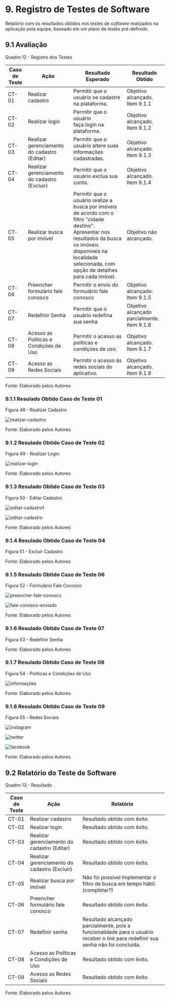 # 9. Registro de Testes de Software

Relatório com os resultados obtidos nos testes de _software_ realizados na aplicação pela equipe, baseado em um plano de testes pré-definido.

## 9.1 Avaliação

Quadro 12 - Registro dos Testes

|Caso de Teste |Ação                                 |Resultado Esperado                               |Resultado Obtido                            |
|--------------|-------------------------------------|-------------------------------------------------|--------------------------------------------|
|CT-01         |Realizar cadastro                    |Permitir que o usuário se cadastre na plataforma.|Objetivo alcançado. <br> Item 9.1.1 |
|CT-02         |Realizar login                       |Permitir que o usuário faça login na plataforma. |Objetivo alcançado. <br> Item 9.1.2 |
|CT-03         |Realizar gerenciamento do cadastro (Editar)   |Permitir que o usuário altere suas informações cadastradas. |Objetivo alcançado. <br> Item 9.1.3 |
|CT-04         |Realizar gerenciamento do cadastro (Excluir)  |Permitir que o usuário exclua sua conta.|Objetivo alcançado. <br> Item 9.1.4 |
|CT-05         |Realizar busca por imóvel            |Permitir que o usuário realize a busca por imóveis de acordo com o filtro "cidade destino".<br>Apresentar nos resultados da busca os imóveis disponíveis na localidade selecionada, com opção de detalhes para cada imóvel. |Objetivo não alcançado. |
|CT-06         |Preencher formulário fale conosco    |Permitir o envio do formulário fale conosco      |Objetivo alcançado. <br> Item 9.1.5 |
|CT-07         |Redefinir Senha                      |Permitir que o usuário redefina sua senha        |Objetivo alcançado parcialmente. <br> Item 9.1.6 |
|CT-08         |Acesso as Políticas e Condições de Uso |Permitir o acesso as políticas e condições de uso.  |Objetivo alcançado. <br> Item 9.1.7 |
|CT-09         |Acesso as Redes Sociais              |Permitir o acesso às redes sociais do aplicativo. |Objetivo alcançado. <br> Item 9.1.8 |

Fonte: Elaborado pelos Autores


### 9.1.1 Resulado Obtido Caso de Teste 01

Figura 48 - Realizar Cadastro

![realizar-cadastro](https://user-images.githubusercontent.com/89549220/204155284-0d6fd84d-8d40-4c12-9ad8-836593b81479.jpg)

Fonte: Elaborado pelos Autores


### 9.1.2 Resulado Obtido Caso de Teste 02

Figura 49 - Realizar Login

![realizar-login](https://user-images.githubusercontent.com/89549220/204155417-8141e8d6-ab18-4d3e-99f2-01443b3aaaae.jpg)

Fonte: Elaborado pelos Autores


### 9.1.3 Resulado Obtido Caso de Teste 03

Figura 50 - Editar Cadastro

![editar-cadastro1](https://user-images.githubusercontent.com/89549220/204155444-9d9ffe3f-ebc4-4b11-86c1-26e96a860bab.jpg)

![editar-cadastro](https://user-images.githubusercontent.com/89549220/204155448-9b8eb4b1-08e9-49ea-9a81-3cca4cec5c7e.jpg)

Fonte: Elaborado pelos Autores


### 9.1.4 Resulado Obtido Caso de Teste 04

Figura 51 - Excluir Cadastro

Fonte: Elaborado pelos Autores


### 9.1.5 Resulado Obtido Caso de Teste 06

Figura 52 - Formulário Fale Conosco

![preencher-fale-conosco](https://user-images.githubusercontent.com/89549220/204155574-cde90300-e313-4083-ad58-62d59290bf3a.jpg)

![fale-conosco-enviado](https://user-images.githubusercontent.com/89549220/204155582-0dcf272b-3aac-4c11-88a2-8cb97f89be60.jpg)

Fonte: Elaborado pelos Autores


### 9.1.6 Resulado Obtido Caso de Teste 07

Figura 53 - Redefinir Senha

Fonte: Elaborado pelos Autores


### 9.1.7 Resulado Obtido Caso de Teste 08

Figura 54 - Políticas e Condições de Uso

![informações](https://user-images.githubusercontent.com/89549220/204155639-c189a5dc-c1a7-4fb1-8ce0-c72c6ab566b1.jpg)

Fonte: Elaborado pelos Autores


### 9.1.8 Resulado Obtido Caso de Teste 09

Figura 55 - Redes Sociais

![instagram](https://user-images.githubusercontent.com/89549220/204155669-3774448d-446e-409a-8d2b-7cb63e8ad17d.jpg)

![twitter](https://user-images.githubusercontent.com/89549220/204155679-68d0faad-12e6-4d94-a28f-612cca308824.jpg)

![facebook](https://user-images.githubusercontent.com/89549220/204155684-57e54689-4085-4e39-8a99-97110d89837f.jpg)

Fonte: Elaborado pelos Autores


## 9.2 Relatório do Teste de Software

Quadro 13 - Resultado

|Caso de Teste |Ação                                           |Relatório                   |
|--------------|-----------------------------------------------|----------------------------|
|CT-01         |Realizar cadastro                              |Resultado obtido com êxito. |
|CT-02         |Realizar login                                 |Resultado obtido com êxito. |
|CT-03         |Realizar gerenciamento do cadastro (Editar)    |Resultado obtido com êxito. |
|CT-04         |Realizar gerenciamento do cadastro (Excluir)   |Resultado obtido com êxito. |
|CT-05         |Realizar busca por imóvel                      |Não foi possível implementar o filtro de busca em tempo hábil. (completar?) |
|CT-06         |Preencher formulário fale conosco              |Resultado obtido com êxito. |
|CT-07         |Redefinir senha                                |Resultado alcançado parcialmente, pois a funcionalidade para o usuário receber o _link_ para redefinir sua senha não foi concluída. |
|CT-08         |Acesso as Políticas e Condições de Uso         |Resultado obtido com êxito. |
|CT-09         |Acesso as Redes Sociais                        |Resultado obtido com êxito. |

Fonte: Elaborado pelos Autores
